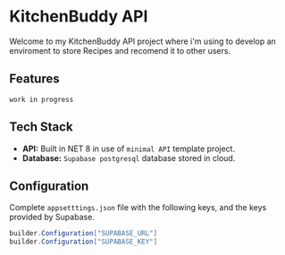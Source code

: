 # KitchenBuddy API
Welcome to my KitchenBuddy API project where i'm using to develop an enviroment to store Recipes and recomend it to other users.

## Features
`work in progress`

## Tech Stack
- **API:** Built in NET 8 in use of `minimal API` template project.
- **Database:** `Supabase postgresql` database stored in cloud.

## Configuration
Complete `appsetttings.json` file with the following keys, and the keys provided by Supabase.
```csharp
builder.Configuration["SUPABASE_URL"]
builder.Configuration["SUPABASE_KEY"]
```